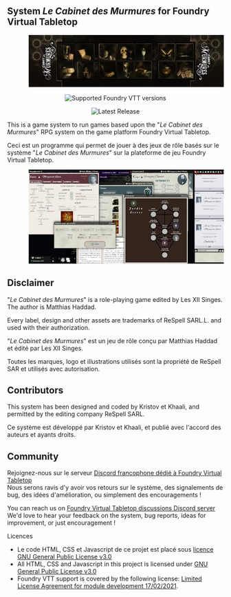 <h2>System <em>Le Cabinet des Murmures</em> for Foundry Virtual Tabletop</h2>

<p style="margin-left: 10%;"> <img src="/assets/couvertures/thumb_cdm.webp" alt="" width="700" /></p>

<div align="center">

![Supported Foundry VTT versions](https://img.shields.io/endpoint?url=https%3A%2F%2Ffoundryshields.com%2Fversion%3Fstyle%3Dflat%26url%3Dhttps%3A%2F%2Fraw.githubusercontent.com%2F12-Monkeys-Developers%2Fcabinet%2Fmaster%2Fsystem.json)

![Latest Release](https://img.shields.io/github/v/release/12-Monkeys-Developers/cabinet?label=Latest%20release)

</div>

<p>This is a game system to run games based upon the "<em>Le Cabinet des Murmures</em>" RPG system on the game platform Foundry Virtual Tabletop.</p>

<p>Ceci est un programme qui permet de jouer à des jeux de rôle basés sur le système "<em>Le Cabinet des Murmures</em>" sur la plateforme de jeu Foundry Virtual Tabletop.</p>

<p style="margin-left: 10%;"> <img src="/assets/images/presentation/system-exemple1.webp" alt="" width="700" /></p>

<h2>Disclaimer</h2>
<p>"<em>Le Cabinet des Murmures</em>" is a role-playing game edited by Les XII Singes. The author is Matthias Haddad.</p>

<p>Every label, design and other assets are trademarks of ReSpell SARL.L. and used with their authorization.</p>

<p>"<em>Le Cabinet des Murmures</em>" est un jeu de rôle conçu par Matthias Haddad et édité par Les XII Singes.</p>

<p>Toutes les marques, logo et illustrations utilisés sont la propriété de ReSpell SAR et utilisés avec autorisation.</p>

<h2>Contributors</h2>
<p>This system has been designed and coded by Kristov et Khaali, and permitted by the editing company ReSpell SARL.
<p>Ce système est développé par Kristov et Khaali, et publié avec l'accord des auteurs et ayants droits.</p>

<h2>Community</h2>

<p>Rejoignez-nous sur le serveur <a href="https://discord.com/invite/pPSDNJk">Discord francophone dédié à Foundry Virtual Tabletop</a><br />
Nous serons ravis d'y avoir vos retours sur le système, des signalements de bug, des idées d'amélioration, ou simplement des encouragements !</p>

<p>You can reach us on <a href="https://discord.com/invite/5Fj2E42X">Foundry Virtual Tabletop discussions Discord server</a><br />
We'd love to hear your feedback on the system, bug reports, ideas for improvement, or just encouragement !</p>


</h2>Licences</h2>
<ul>
<li>Le code HTML, CSS et Javascript de ce projet est placé sous <a href="https://choosealicense.com/licenses/gpl-3.0/">licence GNU General Public License v3.0</a></li>

<li>All HTML, CSS and Javascript in this project is licensed under <a href="https://choosealicense.com/licenses/gpl-3.0/">GNU General Public License v3.0</a></li>

<li>Foundry VTT support is covered by the following license: <a href="https://foundryvtt.com/article/license/">Limited License Agreement for module development 17/02/2021</a>.</li>
</ul>